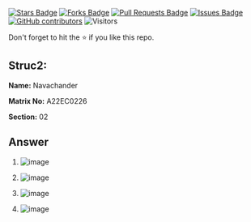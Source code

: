 <a href="https://github.com/drshahizan/learn-php/stargazers"><img src="https://img.shields.io/github/stars/drshahizan/learn-php" alt="Stars Badge"/></a>
<a href="https://github.com/drshahizan/learn-php/network/members"><img src="https://img.shields.io/github/forks/drshahizan/learn-php" alt="Forks Badge"/></a>
<a href="https://github.com/drshahizan/learn-php/pulls"><img src="https://img.shields.io/github/issues-pr/drshahizan/learn-php" alt="Pull Requests Badge"/></a>
<a href="https://github.com/drshahizan/learn-php/issues"><img src="https://img.shields.io/github/issues/drshahizan/learn-php" alt="Issues Badge"/></a>
<a href="https://github.com/drshahizan/learn-php/graphs/contributors"><img alt="GitHub contributors" src="https://img.shields.io/github/contributors/drshahizan/learn-php?color=2b9348"></a>
![Visitors](https://api.visitorbadge.io/api/visitors?path=https%3A%2F%2Fgithub.com%2Fdrshahizan%2Fsoftware-engineering&labelColor=%23d9e3f0&countColor=%23697689&style=flat)

Don't forget to hit the :star: if you like this repo.

## Struc2:

**Name:** Navachander

**Matrix No:** A22EC0226

**Section:** 02

## Answer

1. ![image](https://github.com/drshahizan/software-engineering/assets/128206862/424e3fd1-55de-4d19-a952-f4b0bcbd68ba)

2. ![image](https://github.com/drshahizan/software-engineering/assets/128206862/16768ff6-9015-442d-ac59-91c2611b232b)


3. ![image](https://github.com/drshahizan/software-engineering/assets/128206862/d2374c6b-3872-4fd5-ac94-c0d08a6e3475)

4. ![image](https://github.com/drshahizan/software-engineering/assets/128206862/42e061a5-abf0-4f9e-84f2-adf0647974df)









